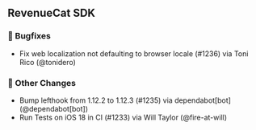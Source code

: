 ## RevenueCat SDK
### 🐞 Bugfixes
* Fix web localization not defaulting to browser locale (#1236) via Toni Rico (@tonidero)

### 🔄 Other Changes
* Bump lefthook from 1.12.2 to 1.12.3 (#1235) via dependabot[bot] (@dependabot[bot])
* Run Tests on iOS 18 in CI (#1233) via Will Taylor (@fire-at-will)
